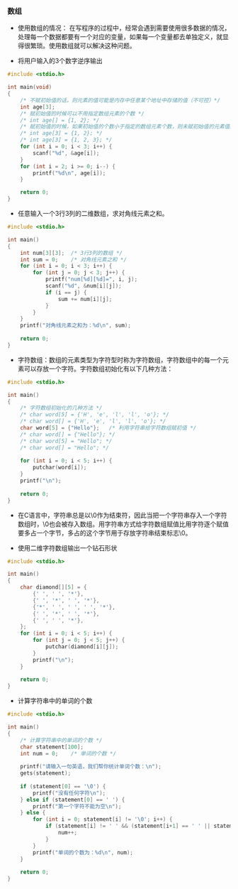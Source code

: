 ### 数组

* 使用数组的情况： 在写程序的过程中，经常会遇到需要使用很多数据的情况，处理每一个数据都要有一个对应的变量，如果每一个变量都去单独定义，就显得很繁琐。使用数组就可以解决这种问题。

* 将用户输入的3个数字逆序输出
```c
#include <stdio.h>

int main(void)
{
    /* 不赋初始值的话，则元素的值可能是内存中任意某个地址中存储的值（不可控）*/
    int age[3];
    /* 赋初始值的时候可以不用指定数组元素的个数 */
    /* int age[] = {1, 2}; */
    /* 赋初始值的时候，如果初始值的个数小于指定的数组元素个数，则未赋初始值的元素值默认是0（数组的元素是整的情况下） */
    /* int age[3] = {1, 2}; */
    /* int age[3] = {1, 2, 3}; */
    for (int i = 0; i < 3; i++) {
        scanf("%d", &age[i]);
    }
    for (int i = 2; i >= 0; i--) {
        printf("%d\n", age[i]);
    }   

    return 0;
}
```

* 任意输入一个3行3列的二维数组，求对角线元素之和。
```c
#include <stdio.h>

int main()
{
	int num[3][3];	/* 3行3列的数组 */
	int sum = 0;	/* 对角线元素之和 */
	for (int i = 0; i < 3; i++) {
		for (int j = 0; j < 3; j++) {
			printf("num[%d][%d]=", i, j);
			scanf("%d", &num[i][j]);
			if (i == j) {
				sum += num[i][j];
			}
		}
	}
	printf("对角线元素之和为：%d\n", sum);
	
	return 0;
}
```

* 字符数组：数组的元素类型为字符型时称为字符数组，字符数组中的每一个元素可以存放一个字符。字符数组初始化有以下几种方法：
```c
#include <stdio.h>

int main()
{
	/* 字符数组初始化的几种方法 */
	/* char word[5] = {'H', 'e', 'l', 'l', 'o'}; */
	/* char word[] = {'H', 'e', 'l', 'l', 'o'}; */
	char word[5] = {"Hello"};	/* 利用字符串给字符数组赋初值 */
	/* char word[] = {"Hello"}; */
	/* char word[5] = "Hello"; */
	/* char word[] = "Hello"; */
	
	for (int i = 0; i < 5; i++) {
		putchar(word[i]);
	}
	printf("\n");
		
	return 0;
}
```

* 在C语言中，字符串总是以\0作为结束符，因此当把一个字符串存入一个字符数组时，\0也会被存入数组。用字符串方式给字符数组赋值比用字符逐个赋值要多占一个字节，多占的这个字节用于存放字符串结束标志\0。

* 使用二维字符数组输出一个钻石形状
```c
#include <stdio.h>

int main()
{
	char diamond[][5] = {
		{' ', ' ', '*'},
		{' ', '*', ' ', '*'},
		{'*', ' ', ' ', ' ', '*'},
		{' ', '*', ' ', '*'},
		{' ', ' ', '*'},
	};
	for (int i = 0; i < 5; i++) {
		for (int j = 0; j < 5; j++) {
			putchar(diamond[i][j]);
		}
		printf("\n");
	}
		
	return 0;
}
```

* 计算字符串中的单词的个数
```c
#include <stdio.h>

int main()
{
	/* 计算字符串中的单词的个数 */
	char statement[100];
	int num = 0;	/* 单词的个数 */
	
	printf("请输入一句英语，我们帮你统计单词个数：\n");
	gets(statement);
	
	if (statement[0] == '\0') {
		printf("没有任何字符\n");
	} else if (statement[0] == ' ') {
		printf("第一个字符不能为空\n");
	} else {
		for (int i = 0; statement[i] != '\0'; i++) {
			if (statement[i] != ' ' && (statement[i+1] == ' ' || statement[i+1] == '\0')) {
				num++;
			}
		}
		printf("单词的个数为：%d\n", num);
	}
		
	return 0;
}
```

